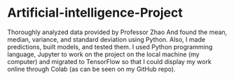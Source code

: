 # Artificial-intelligence-Project
Thoroughly analyzed data provided by Professor Zhao And found the mean, median, variance, and standard deviation using Python. 
Also, I made predictions, built models, and tested them. 
I used Python programming language, Jupyter to work on the project on the local machine (my computer) and migrated to TensorFlow so that I could display my work online through Colab (as can be seen on my GitHub repo). 
